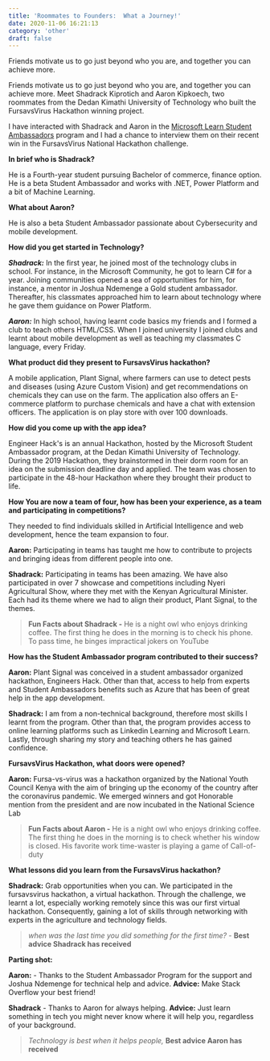 ```yaml
---
title: 'Roommates to Founders:  What a Journey!'
date: 2020-11-06 16:21:13
category: 'other'
draft: false
---
```


Friends motivate us to go just beyond who you are, and together you can achieve more.

Friends motivate us to go just beyond who you are, and together you can achieve more. Meet Shadrack Kiprotich and Aaron Kipkoech, two roommates from the Dedan Kimathi University of Technology who built the FursavsVirus Hackathon winning project.

I have interacted with Shadrack and Aaron in the [Microsoft Learn Student Ambassadors](https://studentambassadors.microsoft.com/) program and I had a chance to interview them on their recent win in the FursavsVirus National Hackathon challenge.

**In brief who is Shadrack?**

He is a Fourth-year student pursuing Bachelor of commerce, finance option. He is a beta Student Ambassador and works with .NET, Power Platform and a bit of Machine Learning.

**What about Aaron?**

He is also a beta Student Ambassador passionate about Cybersecurity and mobile development.

**How did you get started in Technology?**

**_Shadrack:_** In the first year, he joined most of the technology clubs in school. For instance, in the Microsoft Community, he got to learn C# for a year. Joining communities opened a sea of opportunities for him, for instance, a mentor in Joshua Ndemenge a Gold student ambassador. Thereafter, his classmates approached him to learn about technology where he gave them guidance on Power Platform.

**_Aaron:_** In high school, having learnt code basics my friends and I formed a club to teach others HTML/CSS. When I joined university I joined clubs and learnt about mobile development as well as teaching my classmates C language, every Friday.

**What product did they present to FursavsVirus hackathon?**

A mobile application, Plant Signal, where farmers can use to detect pests and diseases (using Azure Custom Vision) and get recommendations on chemicals they can use on the farm. The application also offers an E-commerce platform to purchase chemicals and have a chat with extension officers. The application is on play store with over 100 downloads.

**How did you come up with the app idea?**

Engineer Hack's is an annual Hackathon, hosted by the Microsoft Student Ambassador program, at the Dedan Kimathi University of Technology. During the 2019 Hackathon, they brainstormed in their dorm room for an idea on the submission deadline day and applied. The team was chosen to participate in the 48-hour Hackathon where they brought their product to life.

**How You are now a team of four, how has been your experience, as a team and participating in competitions?**

They needed to find individuals skilled in Artificial Intelligence and web development, hence the team expansion to four.

**Aaron:** Participating in teams has taught me how to contribute to projects and bringing ideas from different people into one.

**Shadrack:** Participating in teams has been amazing. We have also participated in over 7 showcase and competitions including Nyeri Agricultural Show, where they met with the Kenyan Agricultural Minister. Each had its theme where we had to align their product, Plant Signal, to the themes.

> **Fun Facts about Shadrack -** He is a night owl who enjoys drinking coffee. The first thing he does in the morning is to check his phone. To pass time, he binges impractical jokers on YouTube

**How has the Student Ambassador program contributed to their success?**

**Aaron:** Plant Signal was conceived in a student ambassador organized hackathon, Engineers Hack. Other than that, access to help from experts and Student Ambassadors benefits such as Azure that has been of great help in the app development.

**Shadrack:** I am from a non-technical background, therefore most skills I learnt from the program. Other than that, the program provides access to online learning platforms such as Linkedin Learning and Microsoft Learn. Lastly, through sharing my story and teaching others he has gained confidence.

**FursavsVirus Hackathon, what doors were opened?**

**Aaron:** Fursa-vs-virus was a hackathon organized by the National Youth Council Kenya with the aim of bringing up the economy of the country after the coronavirus pandemic. We emerged winners and got Honorable mention from the president and are now incubated in the National Science Lab

> **Fun Facts about Aaron -** He is a night owl who enjoys drinking coffee. The first thing he does in the morning is to check whether his window is closed. His favorite work time-waster is playing a game of Call-of-duty

**What lessons did you learn from the FursavsVirus hackathon?**

**Shadrack:** Grab opportunities when you can. We participated in the fursavsvirus hackathon, a virtual hackathon. Through the challenge, we learnt a lot, especially working remotely since this was our first virtual hackathon. Consequently, gaining a lot of skills through networking with experts in the agriculture and technology fields.

> _when was the last time you did something for the first time? -_ **Best advice Shadrack has received**

**Parting shot:**

**Aaron:** - Thanks to the Student Ambassador Program for the support and Joshua Ndemenge for technical help and advice. **Advice:** Make Stack Overflow your best friend!

**Shadrack** - Thanks to Aaron for always helping. **Advice:** Just learn something in tech you might never know where it will help you, regardless of your background.

> _Technology is best when it helps people,_ **Best advice Aaron has received**

